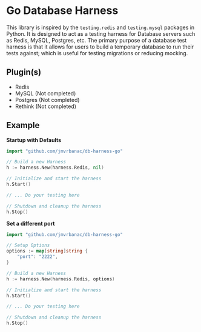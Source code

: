 # Go Database Harness

This library is inspired by the `testing.redis` and `testing.mysql` packages
in Python. It is designed to act as a testing harness for Database servers
such as Redis, MySQL, Postgres, etc. The primary purpose of a database test
harness is that it allows for users to build a temporary database to run
their tests against; which is useful for testing migrations or reducing mocking.

## Plugin(s)

* Redis
* MySQL (Not completed)
* Postgres (Not completed)
* Rethink (Not completed)


## Example

**Startup with Defaults**
```Go
import "github.com/jmvrbanac/db-harness-go"

// Build a new Harness
h := harness.New(harness.Redis, nil)

// Initialize and start the harness
h.Start()

// ... Do your testing here

// Shutdown and cleanup the harness
h.Stop()
```

**Set a different port**
```Go
import "github.com/jmvrbanac/db-harness-go"

// Setup Options
options := map[string]string {
    "port": "2222",
}

// Build a new Harness
h := harness.New(harness.Redis, options)

// Initialize and start the harness
h.Start()

// ... Do your testing here

// Shutdown and cleanup the harness
h.Stop()
```
